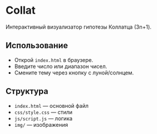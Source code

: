# Collat

Интерактивный визуализатор гипотезы Коллатца (3n+1).

## Использование
- Открой `index.html` в браузере.
- Введите число или диапазон чисел.
- Смените тему через кнопку с луной/солнцем.

## Структура
- `index.html` — основной файл
- `css/style.css` — стили
- `js/script.js` — логика
- `img/` — изображения

